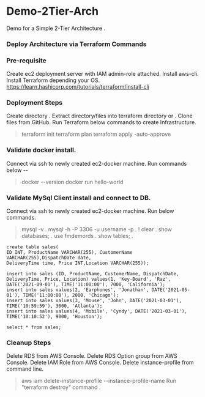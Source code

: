 # Demo-2Tier-Arch
Demo for a Simple 2-Tier Architecture .

### Deploy Architecture via Terraform Commands
### Pre-requisite
Create ec2 deployment server with IAM admin-role attached.
Install aws-cli.
Install Terraform depending your OS.
https://learn.hashicorp.com/tutorials/terraform/install-cli


### Deployment Steps
Create directory <terraform> .
Extract directory/files into terraform directory or .
Clone files from GitHub.
Run Terraform below commands to create Infrastructure.
> terraform init
> terraform plan
> terraform apply -auto-approve

### Validate docker install.
Connect via ssh to newly created ec2-docker machine.
Run commands below --
> docker --version
> docker run hello-world

### Validate MySql Client install and connect to DB.
Connect via ssh to newly created ec2-docker machine.
Run below commands.
> mysql -v .
> mysql -h <db-endpoint> -P 3306 -u username -p <manuallyentry> .
> \! clear .
> show databases; .
> use fmdemords .
> show tables; .

    create table sales(
    ID INT, ProductName VARCHAR(255), CustomerName VARCHAR(255),DispatchDate date,
    DeliveryTime time, Price INT,Location VARCHAR(255));

    insert into sales (ID, ProductName, CustomerName, DispatchDate, DeliveryTime, Price, Location) values(1, 'Key-Board', 'Raz', DATE('2021-09-01'), TIME('11:00:00'), 7000, 'California');
    insert into sales values(2, 'Earphones', 'Jonathan', DATE('2021-05-01'), TIME('11:00:00'), 2000, 'Chicago');
    insert into sales values(3, 'Mouse', 'John', DATE('2021-03-01'), TIME('10:59:59'), 3000, 'Atlanta');
    insert into sales values(4, 'Mobile', 'Cyndy', DATE('2021-03-01'), TIME('10:10:52'), 9000, 'Houston');

    select * from sales;


### Cleanup Steps
Delete RDS from AWS Console.
Delete RDS Option group from AWS Console.
Delete IAM Role from AWS Console.
Delete instance-profile from command line.
> aws iam delete-instance-profile --instance-profile-name <instance-profile-name>
Run "terraform destroy"  command .
